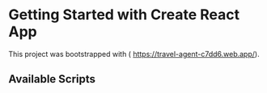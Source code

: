 # Getting Started with Create React App

This project was bootstrapped with ( https://travel-agent-c7dd6.web.app/).

## Available Scripts

